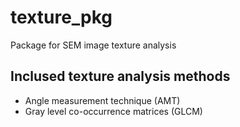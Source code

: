 # texture_pkg
 Package for SEM image texture analysis
 
 ## Inclused texture analysis methods
 * Angle measurement technique (AMT)
 * Gray level co-occurrence matrices (GLCM) 
